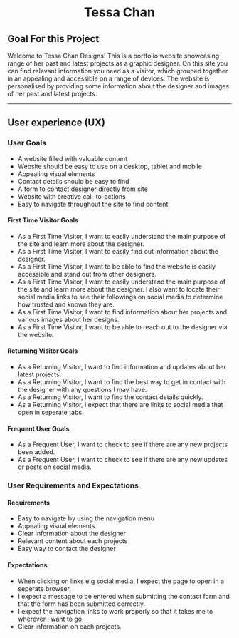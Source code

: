 # <h1 align="center">Tessa Chan</h1>

## Goal For this Project
Welcome to Tessa Chan Designs! This is a portfolio website showcasing range of her past and latest projects as a graphic designer.
On this site you can find relevant information you need as a visitor, which grouped together in an appealing and accessible on a 
range of devices. The website is personalised by providing some information about the designer and images of her past and latest projects.

---
## User experience (UX)

### User Goals
* A website filled with valuable content 
* Website should be easy to use on a desktop, tablet and mobile
* Appealing visual elements
* Contact details should be easy to find
* A form to contact designer directly from site
* Website with creative call-to-actions
* Easy to navigate throughout the site to find content 

#### First Time Visitor Goals
* As a First Time Visitor, I want to easily understand the main purpose of the site and learn more about the designer.
* As a First Time Visitor, I want to easily find out information about the designer.
* As a First Time Visitor, I want to be able to find the website is easily accessible and stand out from other designers.
* As a First Time Visitor, I want to easily understand the main purpose of the site and learn more about the designer. I also want to locate their social media links to see their followings on social media to determine how trusted and known they are.
* As a First Time Visitor, I want to find information about her projects and various images about her designs.
* As a First Time Visitor, I want to be able to reach out to the designer via the website.


#### Returning Visitor Goals
* As a Returning Visitor, I want to find information and updates about her latest projects.
* As a Returning Visitor, I want to find the best way to get in contact with the designer with any questions I may have.
* As a Returning Visitor, I want to find the contact details quickly.
* As a Returning Visitor, I expect that there are links to social media that open in seperate tabs.

#### Frequent User Goals
* As a Frequent User, I want to check to see if there are any new projects been added.
* As a Frequent User, I want to check to see if there are any new updates or posts on social media.

### User Requirements and Expectations

#### Requirements
* Easy to navigate by using the navigation menu
* Appealing visual elements
* Clear information about the designer
* Relevant content about each projects
* Easy way to contact the designer

#### Expectations
* When clicking on links e.g social media, I expect the page to open in a seperate browser.
* I expect a message to be entered when submitting the contact form and that the form has been submitted correctly.
* I expect the navigation links to work properly so that it takes me to wherever I want to go.
* Clear information on each projects.